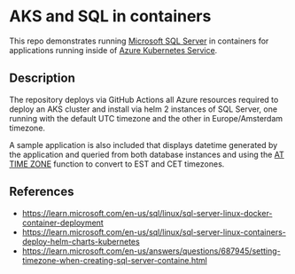 # AKS and SQL in containers

This repo demonstrates running [Microsoft SQL Server](https://learn.microsoft.com/en-us/sql/sql-server/) in containers for applications running inside of [Azure Kubernetes Service](https://learn.microsoft.com/en-us/azure/aks/).

## Description

The repository deploys via GitHub Actions all Azure resources required to deploy an AKS cluster and install via helm 2 instances of SQL Server, one running with the default UTC timezone and the other in Europe/Amsterdam timezone.

A sample application is also included that displays datetime generated by the application and queried from both database instances and using the [AT TIME ZONE](https://learn.microsoft.com/en-us/sql/t-sql/queries/at-time-zone-transact-sql) function to convert to EST and CET timezones.

## References

- https://learn.microsoft.com/en-us/sql/linux/sql-server-linux-docker-container-deployment
- https://learn.microsoft.com/en-us/sql/linux/sql-server-linux-containers-deploy-helm-charts-kubernetes
- https://learn.microsoft.com/en-us/answers/questions/687945/setting-timezone-when-creating-sql-server-containe.html
